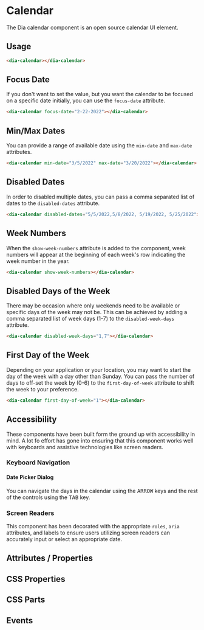 # Calendar

The Dia calendar component is an open source calendar UI element.

## Usage

<dia-calendar></dia-calendar>

```html
<dia-calendar></dia-calendar>
```

## Focus Date

If you don't want to set the value, but you want the calendar to be focused on a specific date initially, you can use the `focus-date` attribute.

<dia-calendar focus-date="2-22-2022"></dia-calendar>

```html
<dia-calendar focus-date="2-22-2022"></dia-calendar>
```

## Min/Max Dates

You can provide a range of available date using the `min-date` and `max-date` attributes.

<dia-calendar min-date="3/5/2022" max-date="3/20/2022"></dia-calendar>


```html
<dia-calendar min-date="3/5/2022" max-date="3/20/2022"></dia-calendar>
```

## Disabled Dates

In order to disabled multiple dates, you can pass a comma separated list of dates to the `disabled-dates` attribute.

<dia-calendar disabled-dates="5/5/2022,5/8/2022, 5/19/2022, 5/25/2022"></dia-calendar>

```html
<dia-calendar disabled-dates="5/5/2022,5/8/2022, 5/19/2022, 5/25/2022"></dia-calendar>
```

## Week Numbers

When the `show-week-numbers` attribute is added to the component, week numbers will appear at the beginning of each week's row indicating the week number in the year.

<dia-calendar show-week-numbers></dia-calendar>


```html
<dia-calendar show-week-numbers></dia-calendar>
```

## Disabled Days of the Week

There may be occasion where only weekends need to be available or specific days of the week may not be. This can be achieved by adding a comma separated list of week days (1-7) to the `disabled-week-days` attribute.

<dia-calendar disabled-week-days="1,7"></dia-calendar>


```html
<dia-calendar disabled-week-days="1,7"></dia-calendar>
```

## First Day of the Week

Depending on your application or your location, you may want to start the day of the week with a day other than Sunday. You can pass the number of days to off-set the week by (0-6) to the `first-day-of-week` attribute to shift the week to your preference.

<dia-calendar first-day-of-week="1"></dia-calendar>


```html
<dia-calendar first-day-of-week="1"></dia-calendar>
```

## Accessibility

These components have been built form the ground up with accessibility in mind. A lot fo effort has gone into ensuring that this component works well with keyboards and assistive technologies like screen readers.

### Keyboard Navigation

#### Date Picker Dialog

You can navigate the days in the calendar using the <kbd>ARROW</kbd> keys and the rest of the controls using the <kbd>TAB</kbd> key. 

### Screen Readers

This component has been decorated with the appropriate `roles`, `aria` attributes, and labels to ensure users utilizing screen readers can accurately input or select an appropriate date.

## Attributes / Properties

<attribute-docs tag="dia-calendar" />

## CSS Properties

<css-prop-docs tag="dia-calendar" />

## CSS Parts

<css-parts-docs tag="dia-calendar" />

## Events

<events-docs tag="dia-calendar" />